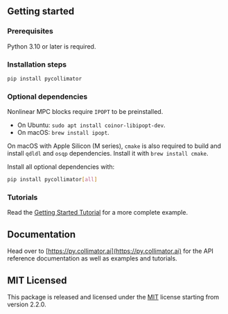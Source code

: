 ## Getting started

### Prerequisites

Python 3.10 or later is required.

### Installation steps

```bash
pip install pycollimator
```

### Optional dependencies

Nonlinear MPC blocks require `IPOPT` to be preinstalled.

- On Ubuntu: `sudo apt install coinor-libipopt-dev`.
- On macOS: `brew install ipopt`.

On macOS with Apple Silicon (M series), `cmake` is also required to build and
install `qdldl` and `osqp` dependencies. Install it with `brew install cmake`.

Install all optional dependencies with:

```bash
pip install pycollimator[all]
```

### Tutorials

Read the [Getting Started Tutorial](https://py.collimator.ai/tutorials/01-getting-started/)
for a more complete example.

## Documentation

Head over to [https://py.collimator.ai](https://py.collimator.ai) for
the API reference documentation as well as examples and tutorials.

## MIT Licensed

This package is released and licensed under the [MIT](https://mit-license.org/)
license starting from version 2.2.0.
